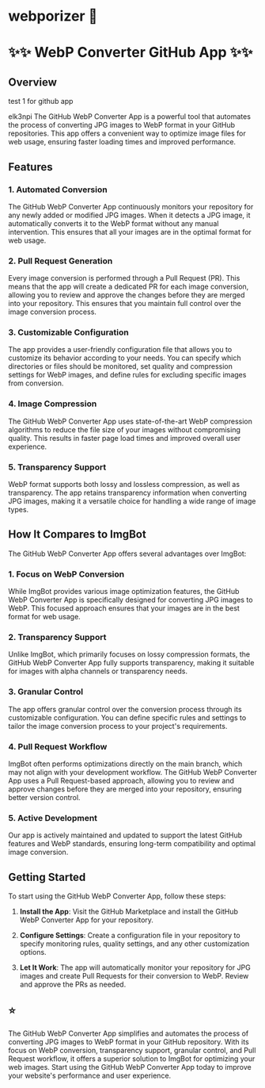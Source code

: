 # webporizer 🚀
# ✨✨ WebP Converter GitHub App ✨✨
## Overview
test 1 for github app

elk3npi
The GitHub WebP Converter App is a powerful tool that automates the process of converting JPG images to WebP format in your GitHub repositories. This app offers a convenient way to optimize image files for web usage, ensuring faster loading times and improved performance.

## Features

### 1. Automated Conversion

The GitHub WebP Converter App continuously monitors your repository for any newly added or modified JPG images. When it detects a JPG image, it automatically converts it to the WebP format without any manual intervention. This ensures that all your images are in the optimal format for web usage.

### 2. Pull Request Generation

Every image conversion is performed through a Pull Request (PR). This means that the app will create a dedicated PR for each image conversion, allowing you to review and approve the changes before they are merged into your repository. This ensures that you maintain full control over the image conversion process.

### 3. Customizable Configuration

The app provides a user-friendly configuration file that allows you to customize its behavior according to your needs. You can specify which directories or files should be monitored, set quality and compression settings for WebP images, and define rules for excluding specific images from conversion.

### 4. Image Compression

The GitHub WebP Converter App uses state-of-the-art WebP compression algorithms to reduce the file size of your images without compromising quality. This results in faster page load times and improved overall user experience.

### 5. Transparency Support

WebP format supports both lossy and lossless compression, as well as transparency. The app retains transparency information when converting JPG images, making it a versatile choice for handling a wide range of image types.

## How It Compares to ImgBot

The GitHub WebP Converter App offers several advantages over ImgBot:

### 1. Focus on WebP Conversion

While ImgBot provides various image optimization features, the GitHub WebP Converter App is specifically designed for converting JPG images to WebP. This focused approach ensures that your images are in the best format for web usage.

### 2. Transparency Support

Unlike ImgBot, which primarily focuses on lossy compression formats, the GitHub WebP Converter App fully supports transparency, making it suitable for images with alpha channels or transparency needs.

### 3. Granular Control

The app offers granular control over the conversion process through its customizable configuration. You can define specific rules and settings to tailor the image conversion process to your project's requirements.

### 4. Pull Request Workflow

ImgBot often performs optimizations directly on the main branch, which may not align with your development workflow. The GitHub WebP Converter App uses a Pull Request-based approach, allowing you to review and approve changes before they are merged into your repository, ensuring better version control.

### 5. Active Development

Our app is actively maintained and updated to support the latest GitHub features and WebP standards, ensuring long-term compatibility and optimal image conversion.

## Getting Started

To start using the GitHub WebP Converter App, follow these steps:

1. **Install the App**: Visit the GitHub Marketplace and install the GitHub WebP Converter App for your repository.

2. **Configure Settings**: Create a configuration file in your repository to specify monitoring rules, quality settings, and any other customization options.

3. **Let It Work**: The app will automatically monitor your repository for JPG images and create Pull Requests for their conversion to WebP. Review and approve the PRs as needed.

## ⭐ 

The GitHub WebP Converter App simplifies and automates the process of converting JPG images to WebP format in your GitHub repository. With its focus on WebP conversion, transparency support, granular control, and Pull Request workflow, it offers a superior solution to ImgBot for optimizing your web images. Start using the GitHub WebP Converter App today to improve your website's performance and user experience.

